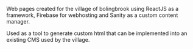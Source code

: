 Web pages created for the village of bolingbrook using ReactJS as a framework, Firebase for webhosting and Sanity as a custom content manager.

Used as a tool to generate custom html that can be implemented into an existing CMS used by the village.
